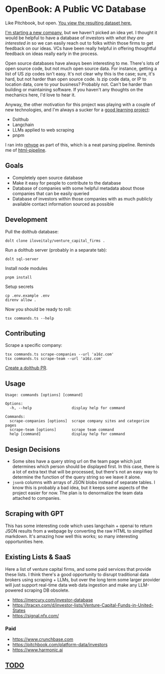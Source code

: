 # OpenBook: A Public VC Database

Like Pitchbook, but open. [You view the resulting dataset here.](https://www.dolthub.com/repositories/iloveitaly/venture_capital_firms)

[I'm starting a new company](http://mikebian.co/bye-stripe-on-to-the-next-adventure/), but we haven't picked an idea yet. I thought it would be helpful to have a database of investors with _what they are interested in_ so we can easily reach out to folks within those firms to get feedback on our ideas. VCs have been really helpful in offering thoughtful feedback on ideas really early in the process.

Open source databases have always been interesting to me. There's lots of open source code, but not much open source data. For instance, getting a list of US zip codes isn't easy. It's not clear why this is the case; sure, it's hard, but not harder than open source code. Is zip code data, or IP to location data, core to your business? Probably not. Can't be harder than building or maintaining software. If you haven't any thoughts on the mechanics here, I'd love to hear it.

Anyway, the other motivation for this project was playing with a couple of new technologies, and I'm always a sucker for a [good learning project](http://mikebian.co/tag/learning/):

- Dolthub
- Langchain
- LLMs applied to web scraping
- pnpm

I ran into [rehype](https://unifiedjs.com/explore/package/rehype/) as part of this, which is a neat parsing pipeline. Reminds me of [html-pipeline](https://github.com/gjtorikian/html-pipeline).

## Goals

- Completely open source database
- Make it easy for people to contribute to the database
- Database of companies with some helpful metadata about those companies that can be easily queried
- Database of investors within those companies with as much publicly available contact information sourced as possible

## Development

Pull the dolthub database:

```shell
dolt clone iloveitaly/venture_capital_firms .
```

Run a dolthub server (probably in a separate tab):

```shell
dolt sql-server
```

Install node modules

```shell
pnpm install
```

Setup secrets

```shell
cp .env.example .env
direnv allow .
```

Now you should be ready to roll:

```shell
tsx commands.ts --help
```

## Contributing

Scrape a specific company:

```shell
tsx commands.ts scrape-companies --url 'a16z.com'
tsx commands.ts scrape-team --url 'a16z.com'
```

[Create a dolthub PR](https://www.dolthub.com/blog/2022-01-19-making-your-first-pr/).

## Usage

```shell
Usage: commands [options] [command]

Options:
  -h, --help                  display help for command

Commands:
  scrape-companies [options]  scrape company sites and categorize pages
  scrape-team [options]       scrape team command
  help [command]              display help for command
```

## Design Decisions

- Some sites have a query string url on the team page which just determines which person should be displayed first. In this case, there is a lot of extra text that will be processed, but there's not an easy way to determine the function of the query string so we leave it alone.
- `jsonb` columns with arrays of JSON blobs instead of separate tables. I know this is probably a bad idea, but it keeps some aspects of the project easier for now. The plan is to denormalize the team data attached to companies.

## Scraping with GPT

This has some interesting code which uses langchain + openai to return JSON results from a webpage by converting the raw HTML to simplified markdown. It's amazing how well this works; so many interesting opportunities here.

## Existing Lists & SaaS

Here a list of venture capital firms, and some paid services that provide these lists. I think there's a good opportunity to disrupt traditional data brokers using scraping + LLMs, but over the long term some larger provider will just support real-time data web data ingestion and make any LLM-powered scraping DB obsolete.

- https://mercury.com/investor-database
- https://tracxn.com/d/investor-lists/Venture-Capital-Funds-in-United-States
- https://signal.nfx.com/

### Paid

- https://www.crunchbase.com
- https://pitchbook.com/platform-data/investors
- https://www.harmonic.ai

## [TODO](/TODO)
